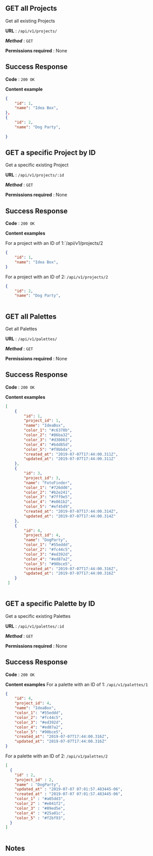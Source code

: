 ## GET all Projects
Get all existing Projects

**URL** : `/api/v1/projects/`

***Method*** : `GET`

**Permissions required** : None

## Success Response

**Code** : `200 OK`

**Content example**
```json
{
    "id": 1,
    "name": "Idea Box",
},
{
    "id": 2,
    "name": "Dog Party",
  
}
```
## GET a specific Project by ID

Get a specific existing Project


**URL** : `/api/v1/projects/:id`

***Method*** : `GET`

**Permissions required** : None

## Success Response

**Code** : `200 OK`

**Content examples**

For a project with an ID of 1:`/api/v1/projects/2

```json
{
    "id": 1,
    "name": "Idea Box",
}
```

For a project with an ID of 2: `/api/v1/projects/2`

```json
{
    "id": 2,
    "name": "Dog Party",
  
```
## GET all Palettes
Get all Palettes


**URL** : `/api/v1/palettes/`

***Method*** : `GET`

**Permissions required** : None

## Success Response

**Code** : `200 OK`

**Content examples**
```json
[
    {
        "id": 1,
        "project_id": 1,
        "name": "IdeaBox",
        "color_1": "#c6370b",
        "color_2": "#86ba32",
        "color_3": "#d30863",
        "color_4": "#bdd85d",
        "color_5": "#f9bbda",
        "created_at": "2019-07-07T17:44:00.311Z",
        "updated_at": "2019-07-07T17:44:00.311Z"
    },
    {
        "id": 3,
        "project_id": 3,
        "name": "FotoFinder",
        "color_1": "#726dd6",
        "color_2": "#b2e241",
        "color_3": "#7ff9e5",
        "color_4": "#e861b2",
        "color_5": "#ef45d9",
        "created_at": "2019-07-07T17:44:00.314Z",
        "updated_at": "2019-07-07T17:44:00.314Z"
    },
    {
        "id": 4,
        "project_id": 4,
        "name": "DogParty",
        "color_1": "#55eddd",
        "color_2": "#fc44c5",
        "color_3": "#ed392d",
        "color_4": "#ed87a2",
        "color_5": "#90bce5",
        "created_at": "2019-07-07T17:44:00.316Z",
        "updated_at": "2019-07-07T17:44:00.316Z"
    }
 ]
  
```
## GET a specific Palette by ID

Get a specific existing Palettes


**URL** : `/api/v1/palettes/:id`

***Method*** : `GET`

**Permissions required** : None

## Success Response

**Code** : `200 OK`

**Content examples**
For a palette with an ID of 1: `/api/v1/palettes/1`

```json
{
    "id": 4,
    "project_id": 4,
    "name": "IdeaBox",
    "color_1": "#55eddd",
    "color_2": "#fc44c5",
    "color_3": "#ed392d",
    "color_4": "#ed87a2",
    "color_5": "#90bce5",
    "created_at": "2019-07-07T17:44:00.316Z",
    "updated_at": "2019-07-07T17:44:00.316Z"
}
```

For a palette with an ID of 2: `/api/v1/palettes/2`

```json
[
  {
    "id" : 2,
    "project_id" : 2,
    "name" : "DogParty",
    "updated_at" : "2019-07-07 07:01:57.483445-06",
    "created_at" : "2019-07-07 07:01:57.483445-06",
    "color_1" : "#a05dd3",
    "color_2" : "#e041f2",
    "color_3" : "#89ed5e",
    "color_4" : "#25a01c",
    "color_5" : "#f2bf93",
  }
]
  
```

## Notes

